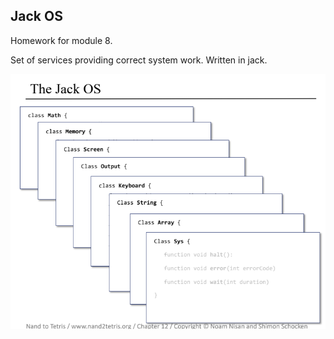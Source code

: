 Jack OS
---
Homework for module 8.

Set of services providing correct system work. Written in jack.

![img_1.png](img_1.png)

